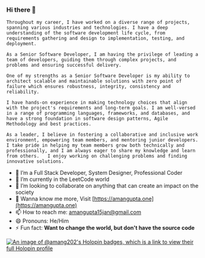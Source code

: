 ### Hi there 👋

```
Throughout my career, I have worked on a diverse range of projects, spanning various industries and technologies. I have a deep understanding of the software development life cycle, from requirements gathering and design to implementation, testing, and deployment.

As a Senior Software Developer, I am having the privilege of leading a team of developers, guiding them through complex projects, and problems and ensuring successful delivery. 

One of my strengths as a Senior Software Developer is my ability to architect scalable and maintainable solutions with zero point of failure which ensures robustness, integrity, consistency and reliability.

I have hands-on experience in making technology choices that align with the project's requirements and long-term goals. I am well-versed in a range of programming languages, frameworks, and databases, and have a strong foundation in software design patterns, Agile Methodology and best practices.

As a leader, I believe in fostering a collaborative and inclusive work environment, empowering team members, and mentoring junior developers. I take pride in helping my team members grow both technically and professionally, and I am always eager to share my knowledge and learn from others.   I enjoy working on challenging problems and finding innovative solutions.
```

- 🔭 I’m a Full Stack Developer, System Designer, Professional Coder
- 🌱 I’m currently in the LeetCode world
- 👯 I’m looking to collaborate on anything that can create an impact on the society
- 💬 Wanna know me more, Visit [https://amangupta.one](https://amangupta.one)
- 📫 How to reach me: [amangupta15jan@gmail.com](mail://amangupta15jan@gmail.com)
- 😄 Pronouns: He/Him
- ⚡ Fun fact: **Want to change the world, but don't have the source code**

[![An image of @amang202's Holopin badges, which is a link to view their full Holopin profile](https://holopin.me/amang202)](https://holopin.io/@amang202)

<!--
**aman-g202/aman-g202** is a ✨ _special_ ✨ repository because its `README.md` (this file) appears on your GitHub profile.

Here are some ideas to get you started:

- 🔭 I’m currently working on ...
- 🌱 I’m currently learning ...
- 👯 I’m looking to collaborate on ...
- 🤔 I’m looking for help with ...
- 💬 Ask me about ...
- 📫 How to reach me: ...
- 😄 Pronouns: ...
- ⚡ Fun fact: ...
-->

